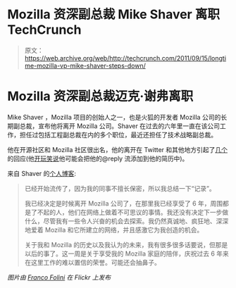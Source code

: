 # Mozilla 资深副总裁 Mike Shaver 离职 TechCrunch

> 原文：<https://web.archive.org/web/http://techcrunch.com/2011/09/15/longtime-mozilla-vp-mike-shaver-steps-down/>

# Mozilla 资深副总裁迈克·谢弗离职

Mike Shaver ，Mozilla 项目的创始人之一，也是火狐的开发者 Mozilla 公司的长期副总裁，宣布他将离开 Mozilla 公司。Shaver 在过去的六年里一直在该公司工作，担任过包括工程副总裁在内的多个职位，最近还担任了技术战略副总裁。

他在开源社区和 Mozilla 社区很出名，他的离开在 Twitter 和其他地方引起了[几个](https://web.archive.org/web/20230203095310/https://twitter.com/cupoft/status/114415818812555265)的回应(他[开玩笑说](https://web.archive.org/web/20230203095310/https://twitter.com/#!/shaver/status/114391758372220928)他可能会把他的@reply 流添加到他的简历中)。

来自 Shaver 的[个人博客](https://web.archive.org/web/20230203095310/http://shaver.off.net/diary/2011/09/15/moving-on/):

> 已经开始流传了，因为我的同事不擅长保密，所以我总结一下“记录”。
> 
> 我已经决定是时候离开 Mozilla 公司了，在那里我已经享受了 6 年，周围都是了不起的人，他们在网络上做着不可思议的事情。我还没有决定下一步做什么，尽管我有一些令人兴奋的机会去探索。我仍然真诚地、疯狂地、深深地爱着 Mozilla 和它所建立的网络，并且感激它为我创造的机会。
> 
> 关于我和 Mozilla 的历史以及我认为的未来，我有很多很多话要说，但那是以后的事了。这一周是关于享受我的 Mozilla 家庭的陪伴，庆祝过去 6 年来在这里工作的难以置信的荣誉。可能还会抽鼻子。

*图片由 [Franco Folini](https://web.archive.org/web/20230203095310/http://www.flickr.com/photos/livenature/412173355/) 在 Flickr 上发布*